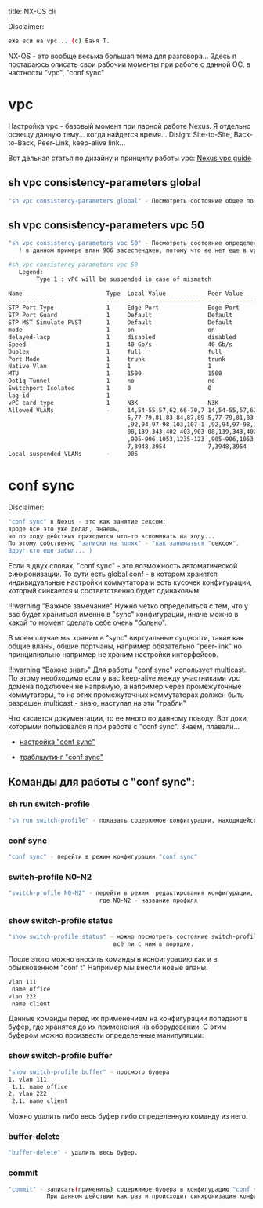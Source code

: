 title: NX-OS cli


Disclaimer:

```bash
еже еси на vpc... (c) Ваня Т.
```
NX-OS - это вообще весьма большая тема для разговора...
Здесь я постараюсь описать свои рабочии моменты при работе с данной ОС,
в частности "vpc", "conf sync"

# vpc
Настройка vpc - базовый момент при парной работе Nexus.
Я отдельно освещу данную тему... когда найдется время...
Disign: Site-to-Site, Back-to-Back, Peer-Link, keep-alive link...

Вот дельная статья по дизайну и принципу работы vpc: [Nexus vpc guide](https://www.firewall.cx/cisco-technical-knowledgebase/cisco-data-center/1208-nexus-vpc-configuration-design-operation-troubleshooting.html)


##  sh vpc consistency-parameters global
``` bash
"sh vpc consistency-parameters global" - Посмотреть состояние общее по vpc
```


## sh vpc consistency-parameters vpc 50

``` bash
"sh vpc consistency-parameters vpc 50" - Посмотреть состояние определенного vpc 
   ! в данном примере влан 906 засеспенджен, потому что ее нет еще в vpc-peer-link

#sh vpc consistency-parameters vpc 50
   Legend:
        Type 1 : vPC will be suspended in case of mismatch

Name                        Type  Local Value            Peer Value             
-------------               ----  ---------------------- -----------------------
STP Port Type               1     Edge Port              Edge Port             
STP Port Guard              1     Default                Default               
STP MST Simulate PVST       1     Default                Default               
mode                        1     on                     on                    
delayed-lacp                1     disabled               disabled              
Speed                       1     40 Gb/s                40 Gb/s               
Duplex                      1     full                   full                  
Port Mode                   1     trunk                  trunk                 
Native Vlan                 1     1                      1                     
MTU                         1     1500                   1500                  
Dot1q Tunnel                1     no                     no                    
Switchport Isolated         1     0                      0                     
lag-id                      1                                                  
vPC card type               1     N3K                    N3K                   
Allowed VLANs               -     14,54-55,57,62,66-70,7 14,54-55,57,62,66-70,7
                                  5,77-79,81,83-84,87,89 5,77-79,81,83-84,87,89
                                  ,92,94,97-98,103,107-1 ,92,94,97-98,103,107-1
                                  08,139,343,402-403,903 08,139,343,402-403,903
                                  ,905-906,1053,1235-123 ,905-906,1053,1235-123
                                  7,3948,3954            7,3948,3954           
Local suspended VLANs       -     906   
```

# conf sync
Disclaimer:
```bash
"conf sync" в Nexus - это как занятие сексом:
вроде все это уже делал, знаешь, 
но по ходу действия приходится что-то вспоминать на ходу...
По этому собственно "записки на полях" - "как заниматься "сексом".
Вдруг кто еще забыл... )
```

Если в двух словах, "conf sync" -  это возможность автоматической синхронизации.
То сути есть global conf - в котором хранятся индивидуальные настройки коммутатора и 
есть кусочек конфигурации, который синкается и соответственно будет одинаковым.

!!!warning "Важное замечание"
						Нужно четко определиться с тем, что у вас будет храниться именно в "sync"
            конфигурации, иначе можно в какой то момент сделать себе очень "больно".

В моем случае мы храним в "sync" виртуальные сущности, такие как общие вланы, общие портчаны, например обязательно "peer-link"
но принципиально например не храним настройки интерфейсов.

!!!warning "Важно знать"
						Для работы "conf sync" использует multicast. 
            По этому необходимо если у вас keep-alive между участниками vpc домена подключен не напрямую,
            а например через промежуточные коммутаторы, то на этих промежуточных коммутаторах должен быть разрешен
            multicast - знаю, наступал на эти "грабли"


Что касается документации, то ее много по данному поводу.
Вот доки, которыми пользовался я при работе с "conf sync".
Знаем, плавали...

- [настройка "conf sync"](https://nexp.com.ua/technologies/nx-os/vpc-domain-configuration-synchronization-guidelines/)

- [траблшутинг "conf sync"](https://nexp.com.ua/technologies/nx-os/troubleshooting-nx-os-config-sync/)

## Команды для работы с "conf sync":

### sh run switch-profile
```bash
"sh run switch-profile" - показать содержимое конфигурации, находящейся в "conf sync"
```
### conf sync
```bash
"conf sync" - перейти в режим конфигурации "conf sync"
```
### switch-profile N0-N2
```bash
"switch-profile N0-N2" - перейти в режим  редактирования конфигурации, 
                          где N0-N2 - название профиля
```

### show switch-profile status
```bash
"show switch-profile status" - можно посмотреть состояние switch-profile
                              всё ли с ним в порядке.
```

После этого можно вносить команды в конфигурацию как и в обыкновенном "conf t"
Например мы внесли новые вланы:
```bash
vlan 111
 name office
vlan 222
 name client
```

Данные команды перед их применением на конфигурации попадают в буфер, где хранятся  до их применения на оборудовании.
С этим буфером можно произвести определенные манипуляции:

### show switch-profile buffer
```bash
"show switch-profile buffer" - просмотр буфера
1. vlan 111
 1.1. name office
2. vlan 222
 2.1. name client
```

Можно удалить либо весь буфер либо определенную команду из него.

### buffer-delete
```bash
"buffer-delete" - удалить весь буфер.
```

### commit
```bash
"commit" - записать(применить) содержимое буфера в конфигурацию "conf sync".
           При данном действии как раз и происходит синхронизация конфигурации со вторым пиром.
```

